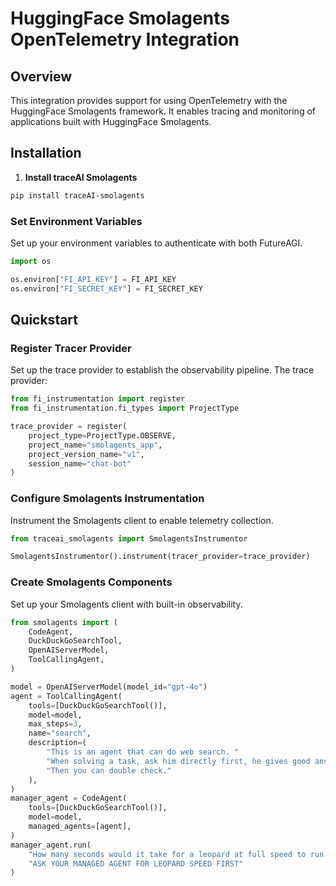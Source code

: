 # HuggingFace Smolagents OpenTelemetry Integration

## Overview
This integration provides support for using OpenTelemetry with the HuggingFace Smolagents framework. It enables tracing and monitoring of applications built with HuggingFace Smolagents.

## Installation

1. **Install traceAI Smolagents**

```bash
pip install traceAI-smolagents
```


### Set Environment Variables
Set up your environment variables to authenticate with both FutureAGI.

```python
import os

os.environ["FI_API_KEY"] = FI_API_KEY
os.environ["FI_SECRET_KEY"] = FI_SECRET_KEY
```

## Quickstart

### Register Tracer Provider
Set up the trace provider to establish the observability pipeline. The trace provider:

```python
from fi_instrumentation import register
from fi_instrumentation.fi_types import ProjectType

trace_provider = register(
    project_type=ProjectType.OBSERVE,
    project_name="smolagents_app",
    project_version_name="v1",
    session_name="chat-bot"
)
```

### Configure Smolagents Instrumentation
Instrument the Smolagents client to enable telemetry collection.

```python
from traceai_smolagents import SmolagentsInstrumentor

SmolagentsInstrumentor().instrument(tracer_provider=trace_provider)
```

### Create Smolagents Components
Set up your Smolagents client with built-in observability.

```python
from smolagents import (
    CodeAgent,
    DuckDuckGoSearchTool,
    OpenAIServerModel,
    ToolCallingAgent,
)

model = OpenAIServerModel(model_id="gpt-4o")
agent = ToolCallingAgent(
    tools=[DuckDuckGoSearchTool()],
    model=model,
    max_steps=3,
    name="search",
    description=(
        "This is an agent that can do web search. "
        "When solving a task, ask him directly first, he gives good answers. "
        "Then you can double check."
    ),
)
manager_agent = CodeAgent(
    tools=[DuckDuckGoSearchTool()],
    model=model,
    managed_agents=[agent],
)
manager_agent.run(
    "How many seconds would it take for a leopard at full speed to run through Pont des Arts? "
    "ASK YOUR MANAGED AGENT FOR LEOPARD SPEED FIRST"
)
```


